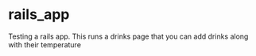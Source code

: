 rails_app
=========

<p>Testing a rails app. This runs a drinks page that you can add drinks along with their temperature</p>


